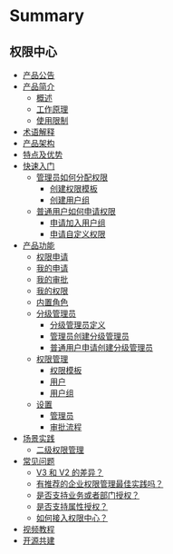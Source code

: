 
# Summary

## 权限中心
* [产品公告](https://bk.tencent.com/s-mart/community/question/4057)
* [产品简介]()
    * [概述](UserGuide/Introduce/README.md)
    * [工作原理](UserGuide/Introduce/Principle.md)
    * [使用限制](UserGuide/Introduce/UseLimit.md)
* [术语解释](UserGuide/Term/Trem.md)
* [产品架构](UserGuide/Architecture/Architecture.md)
* [特点及优势](UserGuide/Advantage/Feature.md)
* [快速入门]()
    * [管理员如何分配权限]()
        * [创建权限模板](UserGuide/QuickStart/CreatePremissionTemplates.md)
        * [创建用户组](UserGuide/QuickStart/CreateGroups.md)
    * [普通用户如何申请权限]()
        * [申请加入用户组](UserGuide/QuickStart/ApplyToGroups.md)
        * [申请自定义权限](UserGuide/QuickStart/ApplyToCustomPermissions.md)
* [产品功能]()
    * [权限申请](UserGuide/Feature/PermissionsApply.md)
    * [我的申请](UserGuide/Feature/MyApply.md)
    * [我的审批](UserGuide/Feature/MyApproval.md)
    * [我的权限](UserGuide/Feature/MyPermissions.md)
    * [内置角色](UserGuide/Feature/InnerRoles.md)
    * [分级管理员]()
        * [分级管理员定义](UserGuide/Feature/GradingManager.md)
        * [管理员创建分级管理员](UserGuide/Feature/ManagerCreate.md)
        * [普通用户申请创建分级管理员](UserGuide/Feature/UserApply.md)
    * [权限管理]()
        * [权限模板](UserGuide/Feature/PermissionTemplates.md)
        * [用户](UserGuide/Feature/Users.md) 
        * [用户组](UserGuide/Feature/Groups.md)
    * [设置]()
        * [管理员](UserGuide/Feature/Manager.md)
        * [审批流程](UserGuide/Feature/Approval.md)
* [场景实践]()
    * [二级权限管理](UserGuide/UserCase/GradingManager.md)
* [常见问题]()
    * [V3 和 V2 的差异？](UserGuide/FAQ/Diffv2v3.md)
    * [有推荐的企业权限管理最佳实践吗？](UserGuide/FAQ/Bestpractise.md)
    * [是否支持业务或者部门授权？](UserGuide/FAQ/Orggrants.md)
    * [是否支持属性授权？](UserGuide/FAQ/Attribute.md)
    * [如何接入权限中心？](UserGuide/FAQ/SystemAccess.md)
* [视频教程](../Vedios.md)
* [开源共建](https://github.com/TencentBlueKing/bk-iam-saas)